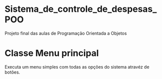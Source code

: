 # Sistema_de_controle_de_despesas_POO
Projeto final das aulas de Programação Orientada a Objetos

# Classe Menu principal
Executa um menu simples com todas as opções do sistema atravéz de botões.
